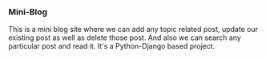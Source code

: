 ### Mini-Blog
This is a mini blog site where we can add any topic related post, update our existing post as well as delete those post. And also we can search any particular post and read it. It's a Python-Django based project.
